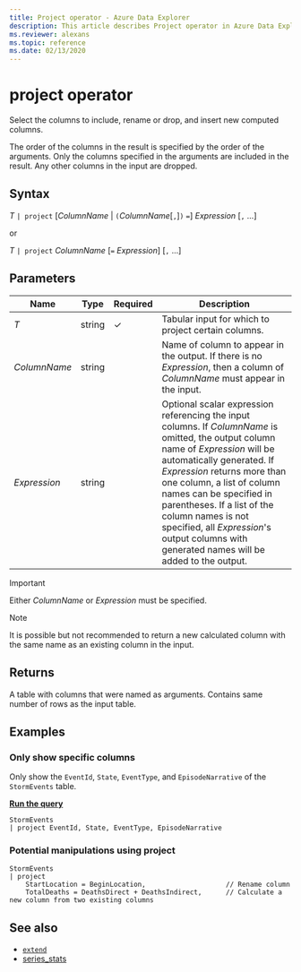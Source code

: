 ```yaml
---
title: Project operator - Azure Data Explorer
description: This article describes Project operator in Azure Data Explorer.
ms.reviewer: alexans
ms.topic: reference
ms.date: 02/13/2020
---
```

# project operator

Select the columns to include, rename or drop, and insert new computed columns.

The order of the columns in the result is specified by the order of the arguments. Only the columns specified in the arguments are included in the result. Any other columns in the input are dropped.

## Syntax

*T* `| project` [*ColumnName* | `(`*ColumnName*[`,`]`)` `=`] *Expression* [`,` ...]

or

*T* `| project` *ColumnName* [`=` *Expression*] [`,` ...]

## Parameters

| Name | Type | Required | Description |
| -- | -- | -- | -- |
| *T* | string | &check; | Tabular input for which to project certain columns. |
| *ColumnName* | string | | Name of column to appear in the output. If there is no *Expression*, then a column of *ColumnName* must appear in the input. |
| *Expression* | string | | Optional scalar expression referencing the input columns. If *ColumnName* is omitted, the output column name of *Expression* will be automatically generated. If *Expression* returns more than one column, a list of column names can be specified in parentheses. If a list of the column names is not specified, all *Expression*'s output columns with generated names will be added to the output.|

> [!IMPORTANT]
> Either *ColumnName* or *Expression* must be specified.

> [!NOTE]
> It is possible but not recommended to return a new calculated column with the same name as an existing column in the input.

## Returns

A table with columns that were named as arguments. Contains same number of rows as the input table.

## Examples

### Only show specific columns

Only show the `EventId`, `State`, `EventType`, and `EpisodeNarrative` of the `StormEvents` table.

[**Run the query**](https://dataexplorer.azure.com/clusters/help/databases/Samples?query=H4sIAAAAAAAAAwsuyS/KdS1LzSsp5uWqUSgoys9KTS5RAIt4pugoBJcklqTqQPghlQUgZkFmcX5Kql9iUVFiSWZZKgC3v2vmQgAAAA==)

```kusto
StormEvents
| project EventId, State, EventType, EpisodeNarrative
```

### Potential manipulations using project

```kusto
StormEvents
| project
    StartLocation = BeginLocation,                    // Rename column
    TotalDeaths = DeathsDirect + DeathsIndirect,      // Calculate a new column from two existing columns
```

## See also

* [`extend`](extendoperator.md)
* [series_stats](series-statsfunction.md)
